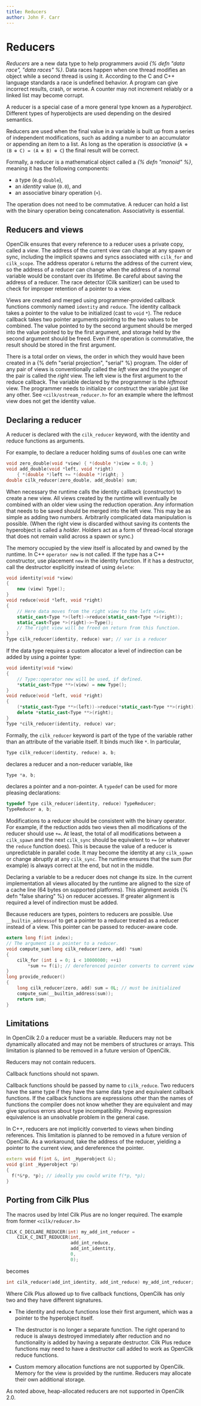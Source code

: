 ```yaml
---
title: Reducers
author: John F. Carr
---
```


# Reducers

_Reducers_ are a new data type to help programmers avoid _{% defn
"data race", "data races" %}_.  Data races happen when one thread
modifies an object while a second thread is using it.  According to
the C and C++ language standards a race is undefined behavior.  A
program can give incorrect results, crash, or worse.  A counter may
not increment reliably or a linked list may become corrupt.

A reducer is a special case of a more general type known as a
_hyperobject_.  Different types of hyperobjects are used depending on
the desired semantics.

Reducers are used when the final value in a variable is built up from
a series of independent modifications, such as adding a number to an
accumulator or appending an item to a list.  As long as the operation
is _associative_ (`A ⊕ (B ⊕ C) = (A ⊕ B) ⊕ C`) the final result will
be correct.

Formally, a reducer is a mathematical object called a _{% defn
"monoid" %}_, meaning it has the following components:
* a type (e.g `double`),
* an _identity_ value (`0.0`), and
* an associative binary operation (`+`).

The operation does not need to be commutative.  A reducer can hold a
list with the binary operation being concatenation.  Associativity is
essential.

## Reducers and views

OpenCilk ensures that every reference to a reducer uses a private
copy, called a _view_.  The address of the current view can change at
any spawn or sync, including the implicit spawns and syncs associated
with `cilk_for` and `cilk_scope`.  The address operator `&` returns
the address of the current view, so the address of a reducer can
change when the address of a normal variable would be constant over
its lifetime.  Be careful about saving the address of a reducer.  The
race detector (Cilk sanitizer) can be used to check for improper
retention of a pointer to a view.

Views are created and merged using programmer-provided callback
functions commonly named `identity` and `reduce`.  The identity
callback takes a pointer to the value to be initialized (cast to
`void`&nbsp;`*`).  The reduce callback takes two pointer arguments
pointing to the two values to be combined.  The value pointed to by
the second argument should be merged into the value pointed to by the
first argument, and storage held by the second argument should be
freed.  Even if the operation is commutative, the result should be
stored in the first argument.

There is a total order on views, the order in which they would have
been created in a {% defn "serial projection", "serial" %} program.
The older of any pair of views is conventionally called the _left_
view and the younger of the pair is called the _right_ view.  The left
view is the first argument to the reduce callback.  The variable
declared by the programmer is the _leftmost_ view.  The programmer
needs to initialize or construct the variable just like any other.
See `<cilk/ostream_reducer.h>` for an example where the leftmost view
does not get the identity value.

## Declaring a reducer

A reducer is declared with the `cilk_reducer` keyword, with the
identity and reduce functions as arguments.

For example, to declare a reducer holding sums of `double`s
one can write

```c
void zero_double(void *view) { *(double *)view = 0.0; }
void add_double(void *left, void *right)
    { *(double *)left += *(double *)right; }
double cilk_reducer(zero_double, add_double) sum;
```

When necessary the runtime calls the identity callback (constructor)
to create a new view.  All views created by the runtime will
eventually be combined with an older view using the reduction
operation.  Any information that needs to be saved should be merged
into the left view.  This may be as simple as adding two numbers.
Arbitrarily complicated data manipulation is possible.  (When the
right view is discarded without saving its contents the hyperobject is
called a _holder_.  Holders act as a form of thread-local storage that
does not remain valid across a spawn or sync.)

The memory occupied by the view itself is allocated by and owned by
the runtime.  In C++ `operator new` is not called.  If the type has a
C++ constructor, use placement `new` in the identity function.  If it
has a destructor, call the destructor explicitly instead of using
`delete`:

```cpp
void identity(void *view)
{
    new (view) Type();
}
void reduce(void *left, void *right)
{
    // Here data moves from the right view to the left view.
    static_cast<Type *>(left)->reduce(static_cast<Type *>(right));
    static_cast<Type *>(right)->~Type();
    // The right view will be freed on return from this function.
}
Type cilk_reducer(identity, reduce) var; // var is a reducer
```

If the data type requires a custom allocator a level of indirection
can be added by using a pointer type:

```cpp
void identity(void *view)
{
    // Type::operator new will be used, if defined.
    *static_cast<Type **>(view) = new Type();
}
void reduce(void *left, void *right)
{
    (*static_cast<Type **>(left))->reduce(*static_cast<Type **>(right));
    delete *static_cast<Type **>(right);
}
Type *cilk_reducer(identity, reduce) var;
```

Formally, the `cilk_reducer` keyword is part of the type of the
variable rather than an attribute of the variable itself.  It binds
much like `*`.  In particular,

```c
Type cilk_reducer(identity, reduce) a, b;
```

declares a reducer and a non-reducer variable, like

```c
Type *a, b;
```

declares a pointer and a non-pointer.  A `typedef` can be used
for more pleasing declarations:

```c
typedef Type cilk_reducer(identity, reduce) TypeReducer;
TypeReducer a, b;
```

Modifications to a reducer should be consistent with the binary
operator.  For example, if the reduction adds two views then all
modifications of the reducer should use `+=`.  At least, the total of
all modifications between a `cilk_spawn` and the next `cilk_sync`
should be equivalent to `+=` (or whatever the `reduce` function does).
This is because the value of a reducer is unpredictable in parallel
code.  It may become the identity at any `cilk_spawn` or change
abruptly at any `cilk_sync`.  The runtime ensures that the sum (for
example) is always correct at the end, but not in the middle.

Declaring a variable to be a reducer does not change its size.  In the
current implementation all views allocated by the runtime are aligned
to the size of a cache line (64 bytes on supported platforms).  This
alignment avoids {% defn "false sharing" %} on reducer accesses.  If
greater alignment is required a level of indirection must be added.

Because reducers are types, pointers to reducers are possible.  Use
`__builtin_addressof` to get a pointer to a reducer treated as a
reducer instead of a view.  This pointer can be passed to
reducer-aware code.

```c
extern long f(int index);
// The argument is a pointer to a reducer.
void compute_sum(long cilk_reducer(zero, add) *sum)
{
    cilk_for (int i = 0; i < 10000000; ++i)
        *sum += f(i); // dereferenced pointer converts to current view
}
long provide_reducer()
{
    long cilk_reducer(zero, add) sum = 0L; // must be initialized
    compute_sum(__builtin_address(sum));
    return sum;
}
```

## Limitations

In OpenCilk 2.0 a reducer must be a variable.  Reducers may not be
dynamically allocated and may not be members of structures or arrays.
This limitation is planned to be removed in a future version of OpenCilk.

Reducers may not contain reducers.

Callback functions should not spawn.

Callback functions should be passed by name to `cilk_reduce`.  Two
reducers have the same type if they have the same data type and
equivalent callback functions.  If the callback functions are
expressions other than the names of functions the compiler does not
know whether they are equivalent and may give spurious errors about
type incompatibility.  Proving expression equivalence is an unsolvable
problem in the general case.

In C++, reducers are not implicitly converted to views when binding
references.  This limitation is planned to be removed in a future
version of OpenCilk.  As a workaround, take the address of the
reducer, yielding a pointer to the current view, and dereference the
pointer.

```cpp
extern void f(int &, int _Hyperobject &);
void g(int _Hyperobject *p)
{
  f(*&*p, *p); // ideally you could write f(*p, *p);
}
```

## Porting from Cilk Plus

The macros used by Intel Cilk Plus are no longer required.
The example from former `<cilk/reducer.h>`

```c
CILK_C_DECLARE_REDUCER(int) my_add_int_reducer =
    CILK_C_INIT_REDUCER(int,
                        add_int_reduce,
                        add_int_identity,
                        0,
                        0);
```

becomes

```c
int cilk_reducer(add_int_identity, add_int_reduce) my_add_int_reducer;
```

Where Cilk Plus allowed up to five callback functions, OpenCilk has
only two and they have different signatures.

* The identity and reduce functions lose their first argument,
which was a pointer to the hyperobject itself.

* The destructor is no longer a separate function.  The right operand
to reduce is always destroyed immediately after reduction and no
functionality is added by having a separate destructor.  Cilk Plus
reduce functions may need to have a destructor call added to work as
OpenCilk reduce functions.

* Custom memory allocation functions are not supported by OpenCilk.
Memory for the view is provided by the runtime.  Reducers may allocate
their own additional storage.

As noted above, heap-allocated reducers are not supported in
OpenCilk 2.0.


